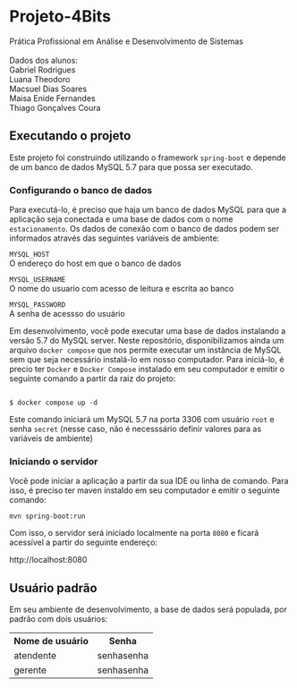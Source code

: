 # Projeto-4Bits
Prática Profissional em Análise e Desenvolvimento de Sistemas
<br><br>
Dados dos alunos:
<br>
Gabriel Rodrigues
<br>
Luana Theodoro
<br>
Macsuel Dias Soares
<br>
Maisa Enide Fernandes
<br>
Thiago Gonçalves Coura

## Executando o projeto
Este projeto foi construindo utilizando o framework `spring-boot` e depende de um banco de dados MySQL 5.7 para que possa ser executado.

### Configurando o banco de dados
Para executá-lo, é preciso que haja um banco de dados MySQL para que a aplicação seja conectada e uma base de dados com o nome `estacionamento`.
Os dados de conexão com o banco de dados podem ser informados através das seguintes variáveis de ambiente:

<p>
<code>MYSQL_HOST</code><br>
O endereço do host em que o banco de dados
</p>

<p>
<code>MYSQL_USERNAME</code><br>
O nome do usuario com acesso de leitura e escrita ao banco
</p>

<p>
<code>MYSQL_PASSWORD</code><br>
A senha de acessso do usuário
</p>


Em desenvolvimento, você pode executar uma base de dados instalando a versão 5.7 do MySQL server.
Neste repositório, disponibilizamos ainda um arquivo `docker compose` que nos permite executar um instância de MySQL sem que seja necessário instalá-lo em nosso computador.
Para iniciá-lo, é precio ter `Docker` e `Docker Compose` instalado em seu computador e emitir o seguinte comando a partir da raiz do projeto:

<code>
$ docker compose up -d
</code>

Este comando iniciará um MySQL 5.7 na porta 3306 com usuário `root` e senha `secret` (nesse caso, não é necesssário definir valores para as variáveis de ambiente)

### Iniciando o servidor
Você pode iniciar a aplicação a partir da sua IDE ou linha de comando. Para isso, é preciso ter maven instaldo em seu computador e emitir o seguinte comando:

`mvn spring-boot:run`

Com isso, o servidor será iniciado localmente na porta `8080` e ficará acessível a partir do seguinte endereço:

http://localhost:8080

## Usuário padrão
Em seu ambiente de desenvolvimento, a base de dados será populada, por padrão com dois usuários:

<table>
    <tr>
        <th>Nome de usuário</th><th>Senha</th>
    </tr>
    <tr>
        <td>atendente</td><td>senhasenha</td>
    </tr>
    <tr>
        <td>gerente</td><td>senhasenha</td>
    </tr>
</table>
